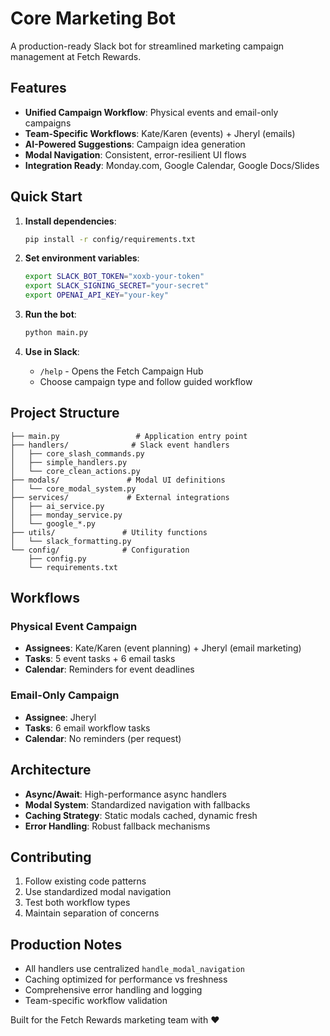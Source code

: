 # Core Marketing Bot

A production-ready Slack bot for streamlined marketing campaign management at Fetch Rewards.

## Features

- **Unified Campaign Workflow**: Physical events and email-only campaigns
- **Team-Specific Workflows**: Kate/Karen (events) + Jheryl (emails) 
- **AI-Powered Suggestions**: Campaign idea generation
- **Modal Navigation**: Consistent, error-resilient UI flows
- **Integration Ready**: Monday.com, Google Calendar, Google Docs/Slides

## Quick Start

1. **Install dependencies**:
   ```bash
   pip install -r config/requirements.txt
   ```

2. **Set environment variables**:
   ```bash
   export SLACK_BOT_TOKEN="xoxb-your-token"
   export SLACK_SIGNING_SECRET="your-secret"
   export OPENAI_API_KEY="your-key"
   ```

3. **Run the bot**:
   ```bash
   python main.py
   ```

4. **Use in Slack**:
   - `/help` - Opens the Fetch Campaign Hub
   - Choose campaign type and follow guided workflow

## Project Structure

```
├── main.py                 # Application entry point
├── handlers/              # Slack event handlers
│   ├── core_slash_commands.py
│   ├── simple_handlers.py
│   └── core_clean_actions.py
├── modals/               # Modal UI definitions
│   └── core_modal_system.py
├── services/             # External integrations
│   ├── ai_service.py
│   ├── monday_service.py
│   └── google_*.py
├── utils/               # Utility functions
│   └── slack_formatting.py
└── config/              # Configuration
    ├── config.py
    └── requirements.txt
```

## Workflows

### Physical Event Campaign
- **Assignees**: Kate/Karen (event planning) + Jheryl (email marketing)
- **Tasks**: 5 event tasks + 6 email tasks
- **Calendar**: Reminders for event deadlines

### Email-Only Campaign  
- **Assignee**: Jheryl
- **Tasks**: 6 email workflow tasks
- **Calendar**: No reminders (per request)

## Architecture

- **Async/Await**: High-performance async handlers
- **Modal System**: Standardized navigation with fallbacks
- **Caching Strategy**: Static modals cached, dynamic fresh
- **Error Handling**: Robust fallback mechanisms

## Contributing

1. Follow existing code patterns
2. Use standardized modal navigation
3. Test both workflow types
4. Maintain separation of concerns

## Production Notes

- All handlers use centralized `handle_modal_navigation`
- Caching optimized for performance vs freshness
- Comprehensive error handling and logging
- Team-specific workflow validation

Built for the Fetch Rewards marketing team with ❤️